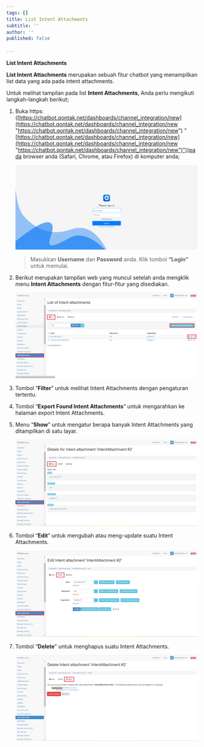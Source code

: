 ```yaml
---
tags: []
title: List Intent Attachments
subtitle: ''
author: ''
published: false

---
```

**List Intent Attachments**

**List Intent Attachments** merupakan sebuah fitur chatbot yang menampilkan list data yang ada pada intent attachments.

Untuk melihat tampilan pada list **Intent Attachments**, Anda perlu mengikuti langkah-langkah berikut;

1. Buka https: ([https://chatbot.qontak.net/dashboards/channel_integration/new](https://chatbot.qontak.net/dashboards/channel_integration/new "https://chatbot.qontak.net/dashboards/channel_integration/new") "[https://chatbot.qontak.net/dashboards/channel_integration/new](https://chatbot.qontak.net/dashboards/channel_integration/new "https://chatbot.qontak.net/dashboards/channel_integration/new")"))pada browser anda (Safari, Chrome, atau Firefox) di komputer anda;

   ![](/uploads/channell.PNG)

   > Masukkan **Username** dan **Password** anda. Klik tombol **“Login”** untuk memulai.
2. Berikut merupakan tampilan web yang muncul setelah anda mengklik menu **Intent Attachments** dengan fitur-fitur yang disediakan.

   ![](/uploads/intent-attachment1.PNG)
3. Tombol “**Filter**” untuk melihat Intent Attachments dengan pengaturan tertentu.
4. Tombol “**Export Found Intent Attachments**” untuk mengarahkan ke halaman export Intent Attachments.
5. Menu “**Show**” untuk mengatur berapa banyak Intent Attachments yang ditampilkan di satu layar.

   ![](/uploads/intent-attachment2.PNG)
6. Tombol “**Edit**” untuk mengubah atau meng-update suatu Intent Attachments.

   ![](/uploads/intent-attachment3.PNG)
7. Tombol “**Delete**” untuk menghapus suatu Intent Attachments.

   ![](/uploads/intent-attachment4.PNG)